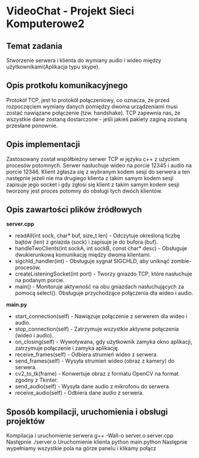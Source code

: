# VideoChat - Projekt Sieci Komputerowe2
## Temat zadania
Stworzenie serwera i klienta do wymiany audio i wideo między użytkownikami(Aplikacja typu skype).
## Opis protkołu komunikacyjnego
Protokół TCP, jest to protokół połączeniowy, co oznacza, że przed rozpoczęciem wymiany danych pomiędzy dwoma urządzeniami musi zostać nawiązane połączenie (tzw. handshake). TCP zapewnia nas, że wszystkie dane zostaną dostarczone - jeśli jakieś pakiety zaginą zostaną przesłane ponownie.
## Opis implementacji
Zastosowany został współbieżny serwer TCP w języku c++ z użyciem procesów potomnych. Serwer nasłuchuje wideo na porcie 12345 i audio na porcie 12346. Klient zgłasza się z wybranym kodem sesji do serwera a ten następnie jeżeli nie ma drugiego klienta z takim samym kodem sesji zapisuje jego socket i gdy zgłosi się klient z takim samym kodem sesji tworzony jest proces potomny do obsługi tych dwóch klientów.
## Opis zawartości plików źródłowych
**server.cpp**
- readAll(int sock, char* buf, size_t len) - Odczytuje określoną liczbę bajtów (len) z gniazda (sock) i zapisuje je do bufora (buf).
- handleTwoClients(int sockA, int sockB, const char* desc) - Obsługuje dwukierunkową komunikację między dwoma klientami.
- sigchld_handler(int) - Obsługuje sygnał SIGCHLD, aby uniknąć zombie-procesów.
- createListeningSocket(int port) - Tworzy gniazdo TCP, które nasłuchuje na podanym porcie.
- main() - Monitoruje aktywność na obu gniazdach nasłuchujących za pomocą select(). Obsługuje przychodzące połączenia dla wideo i audio.


**main.py**
- start_connection(self) - Nawiązuje połączenie z serwerem dla wideo i audio.
- stop_connection(self) - Zatrzymuje wszystkie aktywne połączenia (wideo i audio).
- on_closing(self) - Wywoływana, gdy użytkownik zamyka okno aplikacji, zatrzymuje połączenie i zamyka aplikację.
- receive_frames(self) - Odbiera strumień wideo z serwera.
- send_frames(self) - Wysyła strumień wideo (obraz z kamery) do serwera.
- cv2_to_tk(frame) - Konwertuje obraz z formatu OpenCV na format zgodny z Tkinter.
- send_audio(self) - Wysyła dane audio z mikrofonu do serwera.
- receive_audio(self) - Odbiera dane audio z serwera.
## Sposób kompilacji, uruchomienia i obsługi projektów
Kompilacja i uruchomienie serwera g++ -Wall-o server.o server.cpp Następnie ./server.o
Uruchomienie klienta python main.python
Następnie wypełniamy wszystkie pola na górze panelu i klikamy połącz